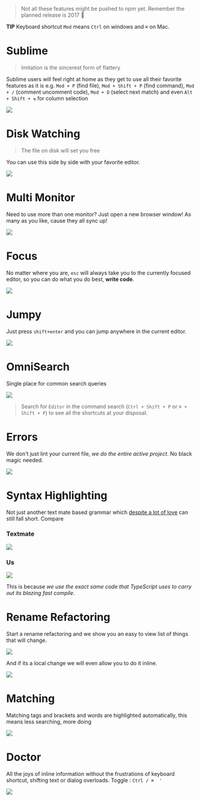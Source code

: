 > Not all these features might be pushed to npm yet. Remember the planned release is 2017 :rose:

**TIP** Keyboard shortcut `Mod` means `Ctrl` on windows and `⌘` on Mac.

# Sublime
> Imitation is the sincerest form of flattery

Sublime users will feel right at home as they get to use all their favorite features as it is e.g. `Mod + P` (find file), `Mod + Shift + P` (find command), `Mod + /` (comment uncomment code), `Mod + D` (select next match) and even `Alt + Shift + ⇅` for column selection   

![](https://raw.githubusercontent.com/TypeScriptBuilder/tsb-docs/gh-pages/screens/rectangular.gif)

# Disk Watching
> The file on disk will set you free

You can use this side by side with your favorite editor.

![](https://raw.githubusercontent.com/TypeScriptBuilder/tsb-docs/gh-pages/screens/seemlessExternalEditing.gif)

# Multi Monitor
Need to use more than one monitor? Just open a new browser window! As many as you like, cause they all sync up!

![](https://raw.githubusercontent.com/TypeScriptBuilder/tsb-docs/gh-pages/screens/multiMonitor.gif)

# Focus
No matter where you are, `esc` will always take you to the currently focused editor, so you can do what you do best, **write code**.

![](https://raw.githubusercontent.com/TypeScriptBuilder/tsb-docs/gh-pages/screens/esc.gif)

# Jumpy
Just press `shift+enter` and you can jump anywhere in the current editor.

![](https://raw.githubusercontent.com/TypeScriptBuilder/tsb-docs/gh-pages/screens/jumpy.gif)

# OmniSearch
Single place for common search queries

![](https://raw.githubusercontent.com/TypeScriptBuilder/tsb-docs/gh-pages/screens/omnisearch.gif)

> Search for `Editor` in the command search (`Ctrl + Shift + P` or `⌘ + Shift + P`) to see all the shortcuts at your disposal.

# Errors

We don't just lint your current file, *we do the entire active project*. No black magic needed.

![](https://raw.githubusercontent.com/TypeScriptBuilder/tsb-docs/gh-pages/screens/liveLinting.gif)

# Syntax Highlighting
Not just another text mate based grammar which [despite a lot of love](https://github.com/Microsoft/TypeScript-TmLanguage/blob/ab17d24fed148cd789fd632d74f170c7308d75ff/TypeScriptReact.tmLanguage) can still fall short. Compare

### Textmate
![](https://raw.githubusercontent.com/TypeScriptBuilder/tsb-docs/gh-pages/screens/grammarBad.png)

### Us
![](https://raw.githubusercontent.com/TypeScriptBuilder/tsb-docs/gh-pages/screens/grammarGood.png)

This is because *we use the exact same code that TypeScript uses to carry out its blazing fast compile*.

# Rename Refactoring
Start a rename refactoring and we show you an easy to view list of things that will change.

![](https://raw.githubusercontent.com/TypeScriptBuilder/tsb-docs/gh-pages/screens/renameBig.gif)

And if its a local change we will even allow you to do it inline.

![](https://raw.githubusercontent.com/TypeScriptBuilder/tsb-docs/gh-pages/screens/renameSimple.gif)

# Matching
Matching tags and brackets and words are highlighted automatically, this means less searching, more doing

![](https://raw.githubusercontent.com/TypeScriptBuilder/tsb-docs/gh-pages/screens/matching.gif)

# Doctor
All the joys of inline information without the frustrations of keyboard shortcut, shifting text or dialog overloads. Toggle : `Ctrl / ⌘  '`

![](https://raw.githubusercontent.com/TypeScriptBuilder/tsb-docs/gh-pages/screens/doctor.png)
